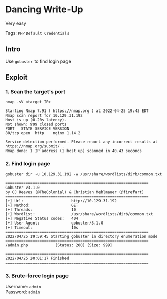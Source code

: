 # Dancing Write-Up

Very easy

Tags: 
`PHP`
`Default Credentials`

## Intro

Use `gobuster` to find login page

## Exploit

### 1. Scan the target's port

```
nmap -sV <target IP>
```
```
Starting Nmap 7.91 ( https://nmap.org ) at 2022-04-25 19:43 EDT
Nmap scan report for 10.129.31.192
Host is up (0.20s latency).
Not shown: 999 closed ports
PORT   STATE SERVICE VERSION
80/tcp open  http    nginx 1.14.2

Service detection performed. Please report any incorrect results at https://nmap.org/submit/ .
Nmap done: 1 IP address (1 host up) scanned in 40.43 seconds
```

### 2. Find login page

```
gobuster dir -u 10.129.31.192 -w /usr/share/wordlists/dirb/common.txt 
```
```
===============================================================
Gobuster v3.1.0
by OJ Reeves (@TheColonial) & Christian Mehlmauer (@firefart)
===============================================================
[+] Url:                     http://10.129.31.192
[+] Method:                  GET
[+] Threads:                 10
[+] Wordlist:                /usr/share/wordlists/dirb/common.txt
[+] Negative Status codes:   404
[+] User Agent:              gobuster/3.1.0
[+] Timeout:                 10s
===============================================================
2022/04/25 19:59:45 Starting gobuster in directory enumeration mode
===============================================================
/admin.php            (Status: 200) [Size: 999]
                                               
===============================================================
2022/04/25 20:01:17 Finished
===============================================================
```

### 3. Brute-force login page

Username: `admin` <br>
Password: `admin`